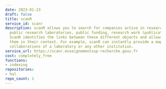 ```yaml
---
date: 2023-01-23
draft: false
title: scanR
service_id: scanr
description: scanR allows you to search for companies active in research and innovation,
  public research laboratories, public funding, research work (publications, PhD dissertations).
  ScanR identifies the links between these different objects and allows to describe
  them in their context. For example, scanR can instantly provide a mapping of research
  collaborations of a laboratory or any other institution.
service_url: https://scanr.enseignementsup-recherche.gouv.fr
cost: completely_free
functions:
- indexing
repositories:
- hal
repo_count: 1
---
```



